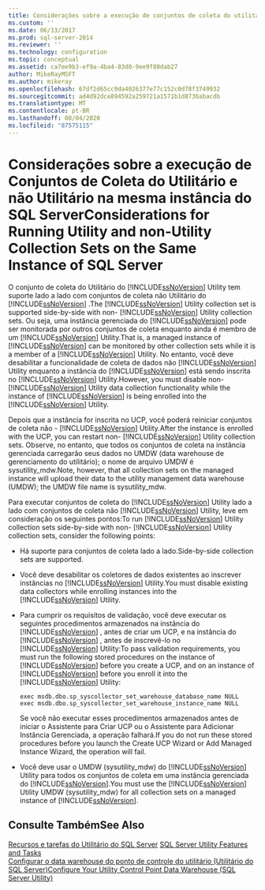 ```yaml
---
title: Considerações sobre a execução de conjuntos de coleta do utilitário e não utilitários na mesma instância do SQL Server | Microsoft Docs
ms.custom: ''
ms.date: 06/13/2017
ms.prod: sql-server-2014
ms.reviewer: ''
ms.technology: configuration
ms.topic: conceptual
ms.assetid: ca7ee9b3-ef9a-4ba4-83d0-9ee9f80dab27
author: MikeRayMSFT
ms.author: mikeray
ms.openlocfilehash: 67df2d65cc9da4026377e77c152c0d78f3749932
ms.sourcegitcommit: ad4d92dce894592a259721a1571b1d8736abacdb
ms.translationtype: MT
ms.contentlocale: pt-BR
ms.lasthandoff: 08/04/2020
ms.locfileid: "87575115"
---
```

# <a name="considerations-for-running-utility-and-non-utility-collection-sets-on-the-same-instance-of-sql-server"></a><span data-ttu-id="b7b46-102">Considerações sobre a execução de Conjuntos de Coleta do Utilitário e não Utilitário na mesma instância do SQL Server</span><span class="sxs-lookup"><span data-stu-id="b7b46-102">Considerations for Running Utility and non-Utility Collection Sets on the Same Instance of SQL Server</span></span>
  <span data-ttu-id="b7b46-103">O conjunto de coleta do Utilitário do [!INCLUDE[ssNoVersion](../../includes/ssnoversion-md.md)] Utility tem suporte lado a lado com conjuntos de coleta não Utilitário do [!INCLUDE[ssNoVersion](../../includes/ssnoversion-md.md)] .</span><span class="sxs-lookup"><span data-stu-id="b7b46-103">The [!INCLUDE[ssNoVersion](../../includes/ssnoversion-md.md)] Utility collection set is supported side-by-side with non- [!INCLUDE[ssNoVersion](../../includes/ssnoversion-md.md)] Utility collection sets.</span></span> <span data-ttu-id="b7b46-104">Ou seja, uma instância gerenciada do [!INCLUDE[ssNoVersion](../../includes/ssnoversion-md.md)] pode ser monitorada por outros conjuntos de coleta enquanto ainda é membro de um [!INCLUDE[ssNoVersion](../../includes/ssnoversion-md.md)] Utility.</span><span class="sxs-lookup"><span data-stu-id="b7b46-104">That is, a managed instance of [!INCLUDE[ssNoVersion](../../includes/ssnoversion-md.md)] can be monitored by other collection sets while it is a member of a [!INCLUDE[ssNoVersion](../../includes/ssnoversion-md.md)] Utility.</span></span> <span data-ttu-id="b7b46-105">No entanto, você deve desabilitar a funcionalidade de coleta de dados não [!INCLUDE[ssNoVersion](../../includes/ssnoversion-md.md)] Utility enquanto a instância do [!INCLUDE[ssNoVersion](../../includes/ssnoversion-md.md)] está sendo inscrita no [!INCLUDE[ssNoVersion](../../includes/ssnoversion-md.md)] Utility.</span><span class="sxs-lookup"><span data-stu-id="b7b46-105">However, you must disable non- [!INCLUDE[ssNoVersion](../../includes/ssnoversion-md.md)] Utility data collection functionality while the instance of [!INCLUDE[ssNoVersion](../../includes/ssnoversion-md.md)] is being enrolled into the [!INCLUDE[ssNoVersion](../../includes/ssnoversion-md.md)] Utility.</span></span>  
  
 <span data-ttu-id="b7b46-106">Depois que a instância for inscrita no UCP, você poderá reiniciar conjuntos de coleta não - [!INCLUDE[ssNoVersion](../../includes/ssnoversion-md.md)] Utility.</span><span class="sxs-lookup"><span data-stu-id="b7b46-106">After the instance is enrolled with the UCP, you can restart non- [!INCLUDE[ssNoVersion](../../includes/ssnoversion-md.md)] Utility collection sets.</span></span> <span data-ttu-id="b7b46-107">Observe, no entanto, que todos os conjuntos de coleta na instância gerenciada carregarão seus dados no UMDW (data warehouse de gerenciamento do utilitário); o nome de arquivo UMDW é sysutility_mdw.</span><span class="sxs-lookup"><span data-stu-id="b7b46-107">Note, however, that all collection sets on the managed instance will upload their data to the utility management data warehouse (UMDW); the UMDW file name is sysutility_mdw.</span></span>  
  
 <span data-ttu-id="b7b46-108">Para executar conjuntos de coleta do [!INCLUDE[ssNoVersion](../../includes/ssnoversion-md.md)] Utility lado a lado com conjuntos de coleta não [!INCLUDE[ssNoVersion](../../includes/ssnoversion-md.md)] Utility, leve em consideração os seguintes pontos:</span><span class="sxs-lookup"><span data-stu-id="b7b46-108">To run [!INCLUDE[ssNoVersion](../../includes/ssnoversion-md.md)] Utility collection sets side-by-side with non- [!INCLUDE[ssNoVersion](../../includes/ssnoversion-md.md)] Utility collection sets, consider the following points:</span></span>  
  
-   <span data-ttu-id="b7b46-109">Há suporte para conjuntos de coleta lado a lado.</span><span class="sxs-lookup"><span data-stu-id="b7b46-109">Side-by-side collection sets are supported.</span></span>  
  
-   <span data-ttu-id="b7b46-110">Você deve desabilitar os coletores de dados existentes ao inscrever instâncias no [!INCLUDE[ssNoVersion](../../includes/ssnoversion-md.md)] Utility.</span><span class="sxs-lookup"><span data-stu-id="b7b46-110">You must disable existing data collectors while enrolling instances into the [!INCLUDE[ssNoVersion](../../includes/ssnoversion-md.md)] Utility.</span></span>  
  
-   <span data-ttu-id="b7b46-111">Para cumprir os requisitos de validação, você deve executar os seguintes procedimentos armazenados na instância do [!INCLUDE[ssNoVersion](../../includes/ssnoversion-md.md)] , antes de criar um UCP, e na instância do [!INCLUDE[ssNoVersion](../../includes/ssnoversion-md.md)] , antes de inscrevê-lo no [!INCLUDE[ssNoVersion](../../includes/ssnoversion-md.md)] Utility:</span><span class="sxs-lookup"><span data-stu-id="b7b46-111">To pass validation requirements, you must run the following stored procedures on the instance of [!INCLUDE[ssNoVersion](../../includes/ssnoversion-md.md)] before you create a UCP, and on an instance of [!INCLUDE[ssNoVersion](../../includes/ssnoversion-md.md)] before you enroll it into the [!INCLUDE[ssNoVersion](../../includes/ssnoversion-md.md)] Utility:</span></span>  
  
    ```  
    exec msdb.dbo.sp_syscollector_set_warehouse_database_name NULL  
    exec msdb.dbo.sp_syscollector_set_warehouse_instance_name NULL  
    ```  
  
     <span data-ttu-id="b7b46-112">Se você não executar esses procedimentos armazenados antes de iniciar o Assistente para Criar UCP ou o Assistente para Adicionar Instância Gerenciada, a operação falhará.</span><span class="sxs-lookup"><span data-stu-id="b7b46-112">If you do not run these stored procedures before you launch the Create UCP Wizard or Add Managed Instance Wizard, the operation will fail.</span></span>  
  
-   <span data-ttu-id="b7b46-113">Você deve usar o UMDW (sysutility_mdw) do [!INCLUDE[ssNoVersion](../../includes/ssnoversion-md.md)] Utility para todos os conjuntos de coleta em uma instância gerenciada do [!INCLUDE[ssNoVersion](../../includes/ssnoversion-md.md)].</span><span class="sxs-lookup"><span data-stu-id="b7b46-113">You must use the [!INCLUDE[ssNoVersion](../../includes/ssnoversion-md.md)] Utility UMDW (sysutility_mdw) for all collection sets on a managed instance of [!INCLUDE[ssNoVersion](../../includes/ssnoversion-md.md)].</span></span>  
  
## <a name="see-also"></a><span data-ttu-id="b7b46-114">Consulte Também</span><span class="sxs-lookup"><span data-stu-id="b7b46-114">See Also</span></span>  
 <span data-ttu-id="b7b46-115">[Recursos e tarefas do Utilitário do SQL Server](sql-server-utility-features-and-tasks.md) </span><span class="sxs-lookup"><span data-stu-id="b7b46-115">[SQL Server Utility Features and Tasks](sql-server-utility-features-and-tasks.md) </span></span>  
 [<span data-ttu-id="b7b46-116">Configurar o data warehouse do ponto de controle do utilitário &#40;Utilitário do SQL Server&#41;</span><span class="sxs-lookup"><span data-stu-id="b7b46-116">Configure Your Utility Control Point Data Warehouse &#40;SQL Server Utility&#41;</span></span>](configure-your-utility-control-point-data-warehouse-sql-server-utility.md)  
  
  
